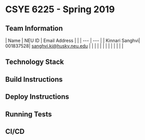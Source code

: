 # CSYE 6225 - Spring 2019

## Team Information

| Name | NEU ID | Email Address |
|  | --- | --- |
| Kinnari Sanghvi| 001837528| sanghvi.ki@husky.neu.edu |
| | |                                                  |
| | | |
| | | |

## Technology Stack


## Build Instructions


## Deploy Instructions


## Running Tests


## CI/CD


